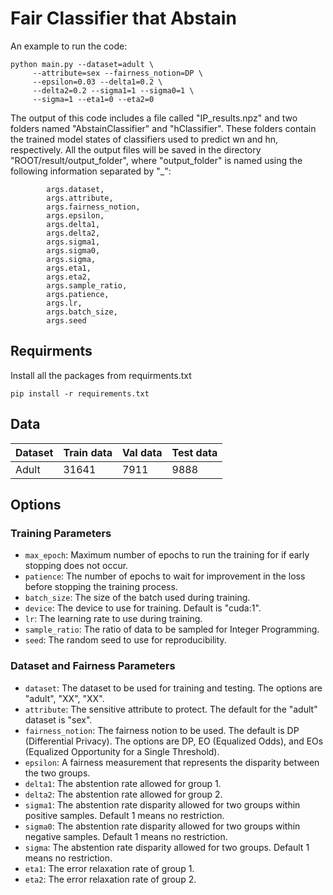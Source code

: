# Fair Classifier that Abstain

An example to run the code:

```
python main.py --dataset=adult \
     --attribute=sex --fairness_notion=DP \
     --epsilon=0.03 --delta1=0.2 \
     --delta2=0.2 --sigma1=1 --sigma0=1 \
     --sigma=1 --eta1=0 --eta2=0 
```
The output of this code includes a file called "IP_results.npz" and two folders named "AbstainClassifier" and "hClassifier". These folders contain the trained model states of classifiers used to predict wn and hn, respectively. All the output files will be saved in the directory "ROOT/result/output_folder", where "output_folder" is named using the following information separated by "_":
```
        args.dataset,
        args.attribute,
        args.fairness_notion,
        args.epsilon,
        args.delta1,
        args.delta2,
        args.sigma1,
        args.sigma0,
        args.sigma,
        args.eta1,
        args.eta2,
        args.sample_ratio,
        args.patience,
        args.lr,
        args.batch_size,
        args.seed
```

## Requirments
Install all the packages from requirments.txt
```
pip install -r requirements.txt  
```

## Data
<center>

| Dataset       | Train data         | Val data | Test data |
| ------------- |-------------| -----| -----|
| Adult      | 31641 | 7911 | 9888 |

</center>

## Options


### Training Parameters

- `max_epoch`: Maximum number of epochs to run the training for if early stopping does not occur.
- `patience`: The number of epochs to wait for improvement in the loss before stopping the training process.
- `batch_size`: The size of the batch used during training.
- `device`: The device to use for training. Default is "cuda:1".
- `lr`: The learning rate to use during training.
- `sample_ratio`: The ratio of data to be sampled for Integer Programming.
- `seed`: The random seed to use for reproducibility.

### Dataset and Fairness Parameters

- `dataset`: The dataset to be used for training and testing. The options are "adult", "XX", "XX".
- `attribute`: The sensitive attribute to protect. The default for the "adult" dataset is "sex".
- `fairness_notion`: The fairness notion to be used. The default is DP (Differential Privacy). The options are DP, EO (Equalized Odds), and EOs (Equalized Opportunity for a Single Threshold).
- `epsilon`: A fairness measurement that represents the disparity between the two groups.
- `delta1`: The abstention rate allowed for group 1.
- `delta2`: The abstention rate allowed for group 2.
- `sigma1`: The abstention rate disparity allowed for two groups within positive samples. Default 1 means no restriction.
- `sigma0`: The abstention rate disparity allowed for two groups within negative samples. Default 1 means no restriction.
- `sigma`: The abstention rate disparity allowed for two groups. Default 1 means no restriction.
- `eta1`: The error relaxation rate of group 1.
- `eta2`: The error relaxation rate of group 2.


